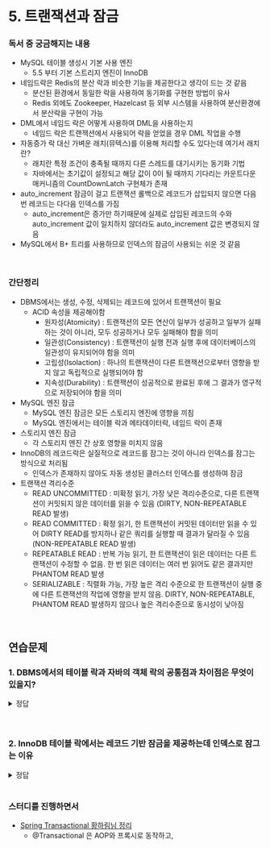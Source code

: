 # 5. 트랜잭션과 잠금

### 독서 중 궁금해지는 내용
- MySQL 테이블 생성시 기본 사용 엔진
    - 5.5 부터 기본 스트리지 엔진이 InnoDB
- 네임드락은 Redis의 분산 락과 비슷한 기능을 제공한다고 생각이 드는 것 같음
    - 분산된 환경에서 동일한 락을 사용하여 동기화를 구현한 방법이 유사
    - Redis 외에도 Zookeeper, Hazelcast 등 외부 시스템을 사용하여 분산환경에서 분산락을 구현이 가능
- DML에서 네임드 락은 어떻게 사용하여 DML을 사용하는지
    - 네임드 락은 트랜잭션에서 사용되어 락을 얻었을 경우 DML 작업을 수행
- 자동증가 락 대신 가벼운 래치(뮤텍스)를 이용해 처리할 수도 있다는데 여기서 래치란?
    - 래치란 특정 조건이 충족될 때까지 다른 스레드를 대기시키는 동기화 기법
    - 자바에서는 초기값이 설정되고 해당 값이 0이 될 때까지 기다리는 카운트다운 매커니즘의 CountDownLatch 구현체가 존재
- auto_increment 잠금이 걸고 트랜잭션 롤백으로 레코드가 삽입되지 않으면 다음번 레코드는 다다음 인덱스를 가짐
    - auto_increment은 증가만 하기때문에 실제로 삽입된 레코드의 수와 auto_increment 값이 일치하지 않더라도 auto_increment 값은 변경되지 않음
- MySQL에서 B+ 트리를 사용하므로 인덱스의 잠금이 사용되는 쉬운 것 같음

<br>

### 간단정리
- DBMS에서는 생성, 수정, 삭제되는 레코드에 있어서 트랜잭션이 필요
    - ACID 속성을 제공해야함
        - 원자성(Atomicity) : 트랜잭션의 모든 연산이 일부가 성공하고 일부가 실패하는 것이 아니라, 모두 성공하거나 모두 실패해야 함을 의미
        - 일관성(Consistency) : 트랜잭션이 실행 전과 실행 후에 데이터베이스의 일관성이 유지되어야 함을 의미
        - 고립성(Isolaction) : 하나의 트랜잭션이 다른 트랜잭션으로부터 영향을 받지 않고 독립적으로 실행되어야 함
        - 지속성(Durability) : 트랜잭션이 성공적으로 완료된 후에 그 결과가 영구적으로 저장되어야 함을 의미
- MySQL 엔진 잠금
    - MySQL 엔진 잠금은 모든 스토리지 엔진에 영향을 끼침
    - MySQL 엔진에서는 테이블 락과 메타데이터락, 네임드 락이 존재
- 스토리지 엔진 잠금
    - 각 스토리지 엔진 간 상호 영향을 미치지 않음
- InnoDB의 레코드락은 실질적으로 레코드를 잠그는 것이 아니라 인덱스를 잠그는 방식으로 처리됨
    - 인덱스가 존재하지 않아도 자동 생성된 클러스터 인덱스를 생성하여 잠금
- 트랜잭션 격리수준
    - READ UNCOMMITTED : 미확정 읽기, 가장 낮은 격리수준으로, 다른 트랜잭션이 커밋되지 않은 데이터를 읽을 수 있음 (DIRTY, NON-REPEATABLE READ 발생)
    - READ COMMITTED : 확정 읽기, 한 트랜잭션이 커밋된 데이터만 읽을 수 있어 DIRTY READ를 방지하나 같은 쿼리를 실행할 때 결과가 달라질 수 있음 (NON-REPEATABLE READ 발생)
    - REPEATABLE READ : 반복 가능 읽기, 한 트랜잭션이 읽은 데이터는 다른 트랜잭션이 수정할 수 없음. 한 번 읽은 데이터는 여러 번 읽어도 같은 결과지만 PHANTOM READ 발생
    - SERIALIZABLE : 직렬화 가능, 가장 높은 격리 수준으로 한 트랜잭션이 실행 중에 다른 트랜잭션의 작업에 영향을 받지 않음. DIRTY, NON-REPEATABLE, PHANTOM READ 발생하지 않으나 높은 격리수준으로 동시성이 낮아짐

<br>

## 연습문제
### 1. DBMS에서의 테이블 락과 자바의 객체 락의 공통점과 차이점은 무엇이 있을지?

<details>
<summary>정답</summary>

#### 공통점
- 자바에서 모든 객체는 내부적으로 모니터를 가지고 있고 모니터 내부적으로 락이 존재
    - 명시적으로 생성하거나 관리할 필요가 없어 암시적인 락이라고도 불리며 이는 모니터를 사용한 모니터 락임
    - Object 클래스의 wait(), notify(), notifyAll() 등의 동기화 관련 메서드를 통해 모니터를 사용
- 테이블 락도 마찬가지로 개별 테이블마다 묵시적으로 락을 가지고 있고 나아가서 InnoDB는 레코드 기반 잠금이 존재
- 위의 기능 모두 객체나 데이터에 대해 일관성과 무결성을 유지하기 위한 방법

<br>

#### 테이블 락
- 테이블 락은 테이블이나 레코드 단위로 적용되며, 트랜잭션 간의 동기화를 위해 사용
- 데이터베이스 락은 디스크에 저장된 데이터를 보호하기 위함
- 주로 읽기 락과 쓰기 락으로 구분되어 특정 트랜잭션이 데이터를 수정할 때 일관성과 무관성을 유지

<br>

#### 자바 모니터 락
- 자바의 모니터 락은 객체 단위로 적용되며, 스레드 간의 동기화를 위해 사용
- 자바 모니터 락은 주로 메모리 내에서 작동
- 객체의 동기화 영역에 대한 락을 설정하므로 여러 스레드가 해당 객체의 영역에 접근하는 것을 제어

</details>

<br>

<br>

### 2. InnoDB 테이블 락에서는 레코드 기반 잠금을 제공하는데 인덱스로 잠그는 이유

<details>
<summary>정답</summary>

#### 인덱스 잠금 이유
- 테이블 락보다 레코드로 잠그는 이유는 트랜잭션의 범위가 줄어들어 동시성이 향상됨
- 더 작은 범위의 잠금이 가능
    - A 테이블 내에서 1~5 레코드가 있다고 할때 1레코드가 테이블 락으로 잠근다면 다른 레코드에서 테이블 락을 사용할 수 없음
    - 레코드 락은 해당 레코드 접근에만 락을 사용하므로 다른 레코드를 동시에 사용하기 용이
- 인덱스 잠금을 통한 쿼리 성능 향상
    - 인덱스를 사용한 레코드 잠금은 특정 레코드를 잠그는데 있어 특정 단어로 검색한다면 모든 레코드를 조회하는 풀 스캔 검색이 필요한데 이는 매우 큰 비용 발생
    - 인덱스가 있다면 해당 인덱스가 설정된 테이블에서 조회하므로 빠르게 검색이 가능
    - 인덱스가 없어도 InnoDB 스토리지 엔진은 데이터 저장 관리에 B+ 트리 구조를 사용하므로 실제 데이터는 리프 노드에 저장되고 설정됨. 즉 리프 노드에 대해 레코드 락이 설정됨 (기존 구조에 락을 적용)
- 인덱스 잠금으로 레코드에 대한 모든 접근이 일관성을 유지
    - 인덱스를 사용하여 레코드를 식별하고 락을 사용하다면 해당 레코드에 대한 모든 작업은 동일한 락을 획득하게 되어 일관성이 유지됨

</details>

<br>

### 스터디를 진행하면서
- [Spring Transactional 황하림님 정리](https://magnetic-crow-9f1.notion.site/DB-cf3899644db848b4b466f8de7159ad06?pvs=4)
    - @Transactional 은 AOP와 프록시로 동작하고, 

<br>